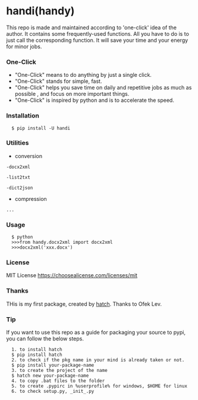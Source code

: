 # handi(handy)

This repo is made and maintained according to 'one-click' idea of the author.
It contains some frequently-used functions.
All you have to do is to just call the corresponding function.
It will save your time and your energy for minor jobs.

### One-Click

* "One-Click" means to do anything by just a single click.
* "One-Click" stands for simple, fast.
* "One-Click" helps you save time on daily and repetitive jobs as much as possible
, and focus on more important things.
* "One-Click" is inspired by python and is to accelerate the speed.

### Installation
      
      $ pip install -U handi

### Utilities 

   * conversion

    -docx2xml

    -list2txt

    -dict2json

   * compression

    ...
    
### Usage

      $ python
      >>>from handy.docx2xml import docx2xml
      >>>docx2xml('xxx.docx')

### License

   MIT License <https://choosealicense.com/licenses/mit>
   
### Thanks

  THis is my first package, created by [hatch](https://github.com/ofek/hatch). Thanks to Ofek Lev.
  
### Tip

  If you want to use this repo as a guide for packaging your source to pypi, you can follow the below steps.
  
      1. to install hatch
      $ pip install hatch
      2. to check if the pkg name in your mind is already taken or not.
      $ pip install your-package-name
      3. to create the project of the name
      $ hatch new your-package-name
      4. to copy .bat files to the folder
      5. to create .pypirc in %userprofile% for windows, $HOME for linux
      6. to check setup.py, _init_.py
